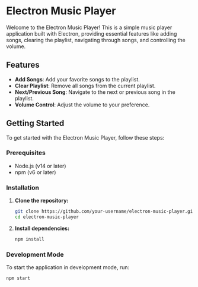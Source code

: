 # Electron Music Player

Welcome to the Electron Music Player! This is a simple music player application built with Electron, providing essential features like adding songs, clearing the playlist, navigating through songs, and controlling the volume.

## Features

- **Add Songs**: Add your favorite songs to the playlist.
- **Clear Playlist**: Remove all songs from the current playlist.
- **Next/Previous Song**: Navigate to the next or previous song in the playlist.
- **Volume Control**: Adjust the volume to your preference.

## Getting Started

To get started with the Electron Music Player, follow these steps:

### Prerequisites

- Node.js (v14 or later)
- npm (v6 or later)

### Installation

1. **Clone the repository:**

    ```sh
    git clone https://github.com/your-username/electron-music-player.git
    cd electron-music-player
    ```

2. **Install dependencies:**

    ```sh
    npm install
    ```

### Development Mode

To start the application in development mode, run:

```sh
npm start
